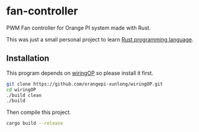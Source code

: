 # fan-controller
PWM Fan controller for Orange PI system made with Rust.

This was just a small personal project to learn [Rust programming language](https://www.rust-lang.org/).

## Installation

This program depends on [wiringOP](https://github.com/orangepi-xunlong/wiringOP) so please install it first.

```sh
git clone https://github.com/orangepi-xunlong/wiringOP.git
cd wiringOP
./build clean
./build
```

Then compile this project.

```sh
cargo build --release
```
